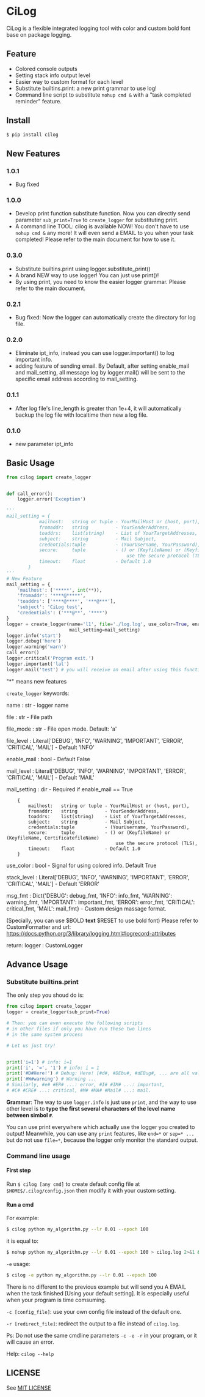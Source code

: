 # CiLog

CiLog is a flexible integrated logging tool with color and custom bold font base on package logging.

## Feature

* Colored console outputs
* Setting stack info output level
* Easier way to custom format for each level
* Substitute builtins.print: a new print grammar to use log!
* Command line script to substitute `nohup cmd &` with a "task
completed reminder" feature.

## Install

```bash
$ pip install cilog
```

## New Features


### 1.0.1
* Bug fixed

### 1.0.0
* Develop print function substitute function. Now you can directly
send parameter `sub_print=True` to `create_logger` for substituting print.
* A command line TOOL: cilog is available NOW! You don't have
to use `nohup cmd &` any more! It will even send a EMAIL to you when your task
completed! Please refer to the main document for how to use it.


### 0.3.0
* Substitute builtins.print using logger.substitute_print()
* A brand NEW way to use logger! You can just use print()!
* By using print, you need to know the easier logger grammar. 
Please refer to the main document. 

### 0.2.1

* Bug fixed: Now the logger can automatically create the directory for log file.

### 0.2.0

* Eliminate ipt_info, instead you can use logger.important() to log important info.
* adding feature of sending email. By Default, after setting enable_mail and mail_setting, all message log by
logger.mail() will be sent to the specific email address according to mail_setting.

### 0.1.1

* After log file's line_length is greater than 1e+4, it will automatically backup the log file with localtime then new 
a log file.

### 0.1.0

* new parameter ipt_info

## Basic Usage

```python
from cilog import create_logger


def call_error():
    logger.error('Exception')

'''
mail_setting = {
            mailhost:   string or tuple - YourMailHost or (host, port),
            fromaddr:   string          - YourSenderAddress,
            toaddrs:    list(string)    - List of YourTargetAddresses,
            subject:    string          - Mail Subject,
            credentials:tuple           - (YourUsername, YourPassword),
            secure:     tuple           - () or (KeyfileName) or (KeyfileName, CertificatefileName)
                                            use the secure protocol (TLS),
            timeout:    float           - Default 1.0
        }
'''
# New Feature
mail_setting = {
    'mailhost': ('*****', int(**)),
    'fromaddr': '****@*****',
    'toaddrs': ['****@****', '***@***'],
    'subject': 'CiLog test',
    'credentials': ('***@**', '****')
}
logger = create_logger(name='l1', file='./log.log', use_color=True, enable_mail=True,
                       mail_setting=mail_setting)
logger.info('start')
logger.debug('here')
logger.warning('warn')
call_error()
logger.critical('Program exit.')
logger.important('lal')
logger.mail('test') # you will receive an email after using this function.
```

"*" means new features

`create_logger` keywords:

name : str - logger name

file : str - File path

file_mode : str - File open mode. Default: 'a'

file_level : Literal['DEBUG', 'INFO', 'WARNING', 'IMPORTANT', 'ERROR', 'CRITICAL', 'MAIL'] - Default 'INFO'

enable_mail : bool - Default False

mail_level : Literal['DEBUG', 'INFO', 'WARNING', 'IMPORTANT', 'ERROR', 'CRITICAL', 'MAIL'] - Default 'MAIL'

mail_setting : dir - Required if enable_mail == True
```
    {
        mailhost:   string or tuple - YourMailHost or (host, port),
        fromaddr:   string          - YourSenderAddress,
        toaddrs:    list(string)    - List of YourTargetAddresses,
        subject:    string          - Mail Subject,
        credentials:tuple           - (YourUsername, YourPassword),
        secure:     tuple           - () or (KeyfileName) or (KeyfileName, CertificatefileName)
                                        use the secure protocol (TLS),
        timeout:    float           - Default 1.0
    }
```
use_color : bool - Signal for using colored info. Default True

stack_level : Literal['DEBUG', 'INFO', 'WARNING', 'IMPORTANT', 'ERROR', 'CRITICAL', 'MAIL'] - Default 'ERROR'

msg_fmt : Dict{'DEBUG': debug_fmt, 'INFO': info_fmt, 'WARNING': warning_fmt, 'IMPORTANT': important_fmt,
'ERROR': error_fmt, 'CRITICAL': critical_fmt, 'MAIL': mail_fmt} - Custom design massage format.

(Specially, you can use $BOLD **text** $RESET to use bold font)
Please refer to CustomFormatter and url: https://docs.python.org/3/library/logging.html#logrecord-attributes

return: logger : CustomLogger

## Advance Usage

### Substitute builtins.print
The only step you shoud do is:
```python
from cilog import create_logger
logger = create_logger(sub_print=True)

# Then: you can even execute the following scripts 
# in other files if only you have run these two lines
# in the same system process

# Let us just try!


print('i=1') # info: i=1
print('i', '=', '1') # info: i = 1
print('#D#Here!') # Debug: Here! [#d#, #DEbu#, #dEBug#, ... are all valid!]
print('#W#warning') # Warning ...
# Similarly, #e# #ER# ...: error, #I# #IM# ...: important,
# #C# #CRE# ...: critical, #M# #MA# #Mail# ...: mail.
```
**Grammar**: The way to use `logger.info` is just use `print`, and the way
to use other level is to **type the first several characters of the level 
name between simbol `#`**. 

You can use print everywhere which actually use the logger
you created to output! Meanwhile, you can use any `print` features,
like `end=*` or `sep=* ...` but do not use `file=*`, because the logger
only monitor the standard output.

### Command line usage

#### First step
Run `$ cilog [any cmd]` to create default config file at
`$HOME$/.cilog/config.json` then modify it with your custom
setting.

#### Run a cmd
For example:

```bash
$ cilog python my_algorithm.py --lr 0.01 --epoch 100
```
it is equal to:
```bash
$ nohup python my_algorithm.py --lr 0.01 --epoch 100 > cilog.log 2>&1 &
```

`-e` usage:
```bash
$ cilog -e python my_algorithm.py --lr 0.01 --epoch 100
```
There is no different to the previous example but will send you
A EMAIL when the task finished [Using your default setting]. 
It is especially useful when your program is time comsuming.

`-c [config_file]`: use your own config file instead of the default one.

`-r [redirect_file]`: redirect the output to a file instead of `cilog.log`.

Ps: Do not use the same cmdline parameters `-c -e -r` in your program,
or it will cause an error.

Help: `cilog --help`


## LICENSE

See [MIT LICENSE](https://github.com/CM-BF/CiLog/blob/master/LICENSE)

